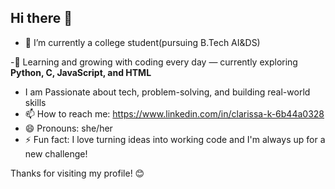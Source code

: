 ## Hi there 👋

- 🔭 I’m currently a college student(pursuing B.Tech AI&DS)

-🌱 Learning and growing with coding every day — currently exploring **Python, C, JavaScript, and HTML** 
-    I am Passionate about tech, problem-solving, and building real-world skills 
- 📫 How to reach me: https://www.linkedin.com/in/clarissa-k-6b44a0328
- 😄 Pronouns: she/her
- ⚡ Fun fact:  I love turning ideas into working code and I'm always up for a new challenge!

Thanks for visiting my profile! 😊
